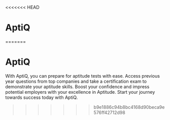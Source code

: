 <<<<<<< HEAD
# AptiQ
=======
# AptiQ
With AptiQ, you can prepare for aptitude tests with ease. Access previous year questions from top companies and take a certification exam to demonstrate your aptitude skills. Boost your confidence and impress potential employers with your excellence in Aptitude. Start your journey towards success today with AptiQ.
>>>>>>> b9e1886c94b8bc4168d90beca9e576ff42712d98

